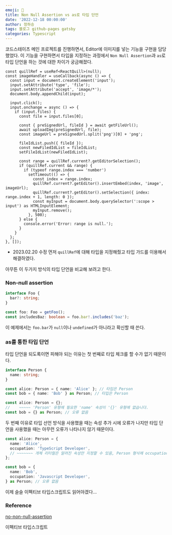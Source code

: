 ```yaml
---
emoji: 🔮
title: Non Null Assertion vs as로 타입 단언
date: '2022-12-18 00:00:00'
author: 정하승
tags: 블로그 github-pages gatsby
categories: Typescript
---
```


코드스테이츠 메인 프로젝트를 진행하면서, Editor에 이미지를 넣는 기능을 구현을 담당했었다. 이 기능을 구현하면서 타입을 지정하는 과정에서 `Non Null Assertion`과 `as`로 타입 단언을 하는 것에 대한 차이가 궁금해졌다.

```tsx
const quillRef = useRef<ReactQuill>(null);
const imageHandler = useCallback(async () => {
  const input = document.createElement('input');
  input.setAttribute('type', 'file');
  input.setAttribute('accept', 'image/*');
  document.body.appendChild(input);

  input.click();
  input.onchange = async () => {
    if (input.files) {
      const file = input.files[0];

      const { preSignedUrl, fileId } = await getFileUrl();
      await uploadImg(preSignedUrl, file);
      const imageUrl = preSignedUrl.split('png')[0] + 'png';

      fileIdList.push({ fileId });
      const newFiledIdList = fileIdList;
      setFileIdList(newFiledIdList);

      const range = quillRef.current?.getEditorSelection();
      if (quillRef.current && range) {
        if (typeof range.index === 'number')
          setTimeout(() => {
            const index = range.index;
            quillRef.current?.getEditor().insertEmbed(index, 'image', imageUrl);
            quillRef.current?.getEditor().setSelection({ index: range.index + 1, length: 0 });
            const myInput = document.body.querySelector(':scope > input') as HTMLInputElement;
            myInput.remove();
          }, 500);
      } else {
        console.error('Error: range is null.');
      }
    }
  };
}, []);
```

- 2023.02.20 수정
  먼저 `quillRef`에 대해 타입을 지정해줬고 타입 가드를 이용해서 해결하였다.

아무튼 이 두가지 방식의 타입 단언을 비교해 보려고 한다.

### Non-null assertion

```ts
interface Foo {
  bar?: string;
}

const foo: Foo = getFoo();
const includesBaz: boolean = foo.bar!.includes('baz');
```

이 예제에서는 `foo.bar`가 `null`이나 `undefined`가 아니라고 확신할 때 쓴다.

### as를 통한 타입 단언

타입 단언을 되도록이면 피해야 되는 이유는 첫 번째로 타입 체크를 할 수가 없기 때문이다.

```ts
interface Person {
  name: string;
}

const alice: Person = { name: 'Alice' }; // 타입은 Person
const bob = { name: 'Bob' } as Person; // 타입은 Person

const alice: Person = {};
//    ~~~~~ 'Person' 유형에 필요한 'name' 속성이 '{}' 유형에 없습니다.
const bob = {} as Person; // 오류 없음
```

두 번째 이유로 타입 선언 방식을 사용했을 때는 속성 추가 시에 오류가 나지만 타입 단언을 사용했을 때는 아무런 오류가 나타나지 않기 때문이다.

```ts
const alice: Person = {
  name: 'Alice',
  occupation: 'TypeScript Developer',
  // ~~~~~~~ 개체 리터럴은 알려진 속성만 지정할 수 있음, Person 형식에 occupation이 없습니다.
};

const bob = {
  name: 'Bob',
  occupation: 'Javascript Developer',
} as Person; // 오류 없음
```

이제 슬슬 이펙티브 타입스크립트도 읽어야겠다...

### Reference

<a href='https://github.com/typescript-eslint/typescript-eslint/blob/main/packages/eslint-plugin/docs/rules/no-non-null-assertion.md'>no-non-null-assertion</a>

이펙티브 타입스크립트
